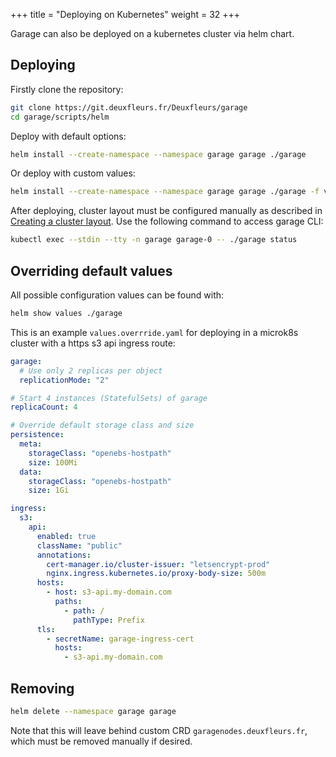 +++
title = "Deploying on Kubernetes"
weight = 32
+++

Garage can also be deployed on a kubernetes cluster via helm chart.

## Deploying

Firstly clone the repository:

```bash
git clone https://git.deuxfleurs.fr/Deuxfleurs/garage
cd garage/scripts/helm
```

Deploy with default options:

```bash
helm install --create-namespace --namespace garage garage ./garage
```

Or deploy with custom values:

```bash
helm install --create-namespace --namespace garage garage ./garage -f values.override.yaml
```

After deploying, cluster layout must be configured manually as described in [Creating a cluster layout](@/documentation/quick-start/_index.md#creating-a-cluster-layout). Use the following command to access garage CLI:

```bash
kubectl exec --stdin --tty -n garage garage-0 -- ./garage status
```

## Overriding default values

All possible configuration values can be found with:

```bash
helm show values ./garage
```

This is an example `values.overrride.yaml` for deploying in a microk8s cluster with a https s3 api ingress route:

```yaml
garage:
  # Use only 2 replicas per object
  replicationMode: "2"

# Start 4 instances (StatefulSets) of garage
replicaCount: 4

# Override default storage class and size
persistence:
  meta:
    storageClass: "openebs-hostpath"
    size: 100Mi
  data:
    storageClass: "openebs-hostpath"
    size: 1Gi

ingress:
  s3:
    api:
      enabled: true
      className: "public"
      annotations:
        cert-manager.io/cluster-issuer: "letsencrypt-prod"
        nginx.ingress.kubernetes.io/proxy-body-size: 500m
      hosts:
        - host: s3-api.my-domain.com
          paths:
            - path: /
              pathType: Prefix
      tls:
        - secretName: garage-ingress-cert
          hosts:
            - s3-api.my-domain.com
```

## Removing

```bash
helm delete --namespace garage garage
```

Note that this will leave behind custom CRD `garagenodes.deuxfleurs.fr`, which must be removed manually if desired.
